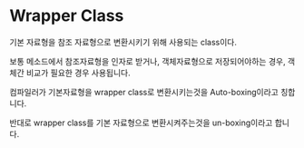# Wrapper Class
기본 자료형을 참조 자료형으로 변환시키기 위해 사용되는 class이다.

보통 메소드에서 참조자료형을 인자로 받거나, 객체자료형으로 저장되어야하는 경우, 객체간 비교가 필요한 경우 사용됩니다.

컴파일러가 기본자료형을 wrapper class로 변환시키는것을 Auto-boxing이라고 칭합니다.

반대로 wrapper class를 기본 자료형으로 변환시켜주는것을 un-boxing이라고 합니다.